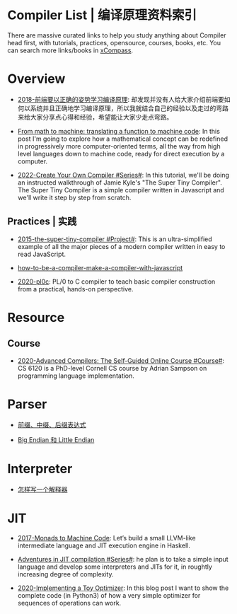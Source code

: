 # Compiler List | 编译原理资料索引

There are massive curated links to help you study anything about Compiler head first, with tutorials, practices, opensource, courses, books, etc. You can search more links/books in [xCompass](https://https:wx-chevalier.github.io/home/#/search?query=React).

# Overview

- [2018-前端要以正确的姿势学习编译原理](https://zhuanlan.zhihu.com/p/36301857): 却发现并没有人给大家介绍前端要如何以系统并且正确地学习编译原理，所以我就结合自己的经验以及走过的弯路来给大家分享点心得和经验，希望能让大家少走点弯路。

- [From math to machine: translating a function to machine code](http://6me.us/7BlocZ): In this post I'm going to explore how a mathematical concept can be redefined in progressively more computer-oriented terms, all the way from high level languages down to machine code, ready for direct execution by a computer.

- [2022-Create Your Own Compiler #Series#](https://citw.dev/tutorial/create-your-own-compiler?p=1): In this tutorial, we'll be doing an instructed walkthrough of Jamie Kyle's "The Super Tiny Compiler". The Super Tiny Compiler is a simple compiler written in Javascript and we'll write it step by step from scratch.

## Practices | 实践

- [2015-the-super-tiny-compiler #Project#](https://github.com/jamiebuilds/the-super-tiny-compiler): This is an ultra-simplified example of all the major pieces of a modern compiler written in easy to read JavaScript.

- [how-to-be-a-compiler-make-a-compiler-with-javascript](https://medium.com/@kosamari/how-to-be-a-compiler-make-a-compiler-with-javascript-4a8a13d473b4#.dday0a975)

- [2020-pl0c](https://github.com/ibara/pl0c): PL/0 to C compiler to teach basic compiler construction from a practical, hands-on perspective.

# Resource

## Course

- [2020-Advanced Compilers: The Self-Guided Online Course #Course#](https://www.cs.cornell.edu/courses/cs6120/2020fa/self-guided/): CS 6120 is a PhD-level Cornell CS course by Adrian Sampson on programming language implementation.

# Parser

- [前缀、中缀、后缀表达式](http://blog.csdn.net/antineutrino/article/details/6763722)

- [Big Endian 和 Little Endian](http://blog.csdn.net/sunshine1314/article/details/2309655)

# Interpreter

- [怎样写一个解释器](http://www.jianshu.com/p/509505d3bd50)

# JIT

- [2017-Monads to Machine Code](http://www.stephendiehl.com/posts/monads_machine_code.html): Let’s build a small LLVM-like intermediate language and JIT execution engine in Haskell.

- [Adventures in JIT compilation #Series#](https://parg.co/bs2): he plan is to take a simple input language and develop some interpreters and JITs for it, in roughtly increasing degree of complexity.

- [2020-Implementing a Toy Optimizer](https://www.pypy.org/posts/2022/07/toy-optimizer.html): In this blog post I want to show the complete code (in Python3) of how a very simple optimizer for sequences of operations can work.
